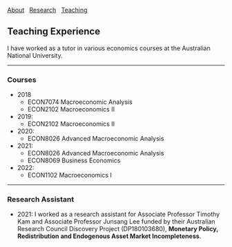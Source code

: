 [About](/index) &nbsp; [Research](/Research) &nbsp; [Teaching](/Teaching)

## Teaching Experience


I have worked as a tutor in various economics courses at the Australian National University.

---

### Courses

- 2018 
  * ECON7074 Macroeconomic Analysis 
  * ECON2102 Macroeconomics II
- 2019: 
  * ECON2102 Macroeconomics II
- 2020: 
  * ECON8026 Advanced Macroeconomic Analysis
- 2021: 
  * ECON8026 Advanced Macroeconomic Analysis
  * ECON8069 Business Economics
- 2022: 
  * ECON1102 Macroeconomics I

---

### Research Assistant
- 2021: I worked as a research assistant for Associate Professor Timothy Kam and Associate Professor Junsang Lee funded by their Australian Research Council Discovery Project (DP180103680), **Monetary Policy, Redistribution and Endogenous Asset Market Incompleteness**.

